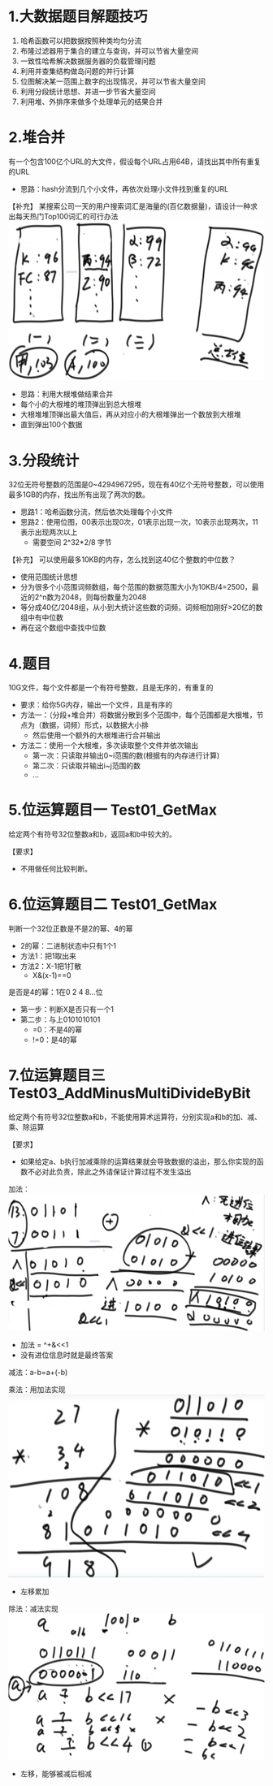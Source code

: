 # 1.大数据题目解题技巧
1. 哈希函数可以把数据按照种类均匀分流
2. 布隆过滤器用于集合的建立与查询，并可以节省大量空间
3. 一致性哈希解决数据服务器的负载管理问题
4. 利用并查集结构做岛问题的并行计算
5. 位图解决某一范围上数字的出现情况，并可以节省大量空间
6. 利用分段统计思想、并进一步节省大量空间
7. 利用堆、外排序来做多个处理单元的结果合并

# 2.堆合并
有一个包含100亿个URL的大文件，假设每个URL占用64B，请找出其中所有重复的URL
- 思路：hash分流到几个小文件，再依次处理小文件找到重复的URL

【补充】
某搜索公司一天的用户搜索词汇是海量的(百亿数据量)，请设计一种求出每天热门Top100词汇的可行办法
![](img/全局最热词汇问题.jpg)
- 思路：利用大根堆做结果合并
- 每个小的大根堆的堆顶弹出到总大根堆
- 大根堆堆顶弹出最大值后，再从对应小的大根堆弹出一个数放到大根堆
- 直到弹出100个数据

# 3.分段统计
32位无符号整数的范围是0~4294967295，现在有40亿个无符号整数，可以使用最多1GB的内存，找出所有出现了两次的数。
- 思路1：哈希函数分流，然后依次处理每个小文件
- 思路2：使用位图，00表示出现0次，01表示出现一次，10表示出现两次，11表示出现两次以上
    - 需要空间 2^32*2/8 字节

【补充】
可以使用最多10KB的内存，怎么找到这40亿个整数的中位数？
- 使用范围统计思想
- 分为很多个小范围词频数组，每个范围的数据范围大小为10KB/4=2500，最近的2^n数为2048，则每份数量为2048
- 等分成40亿/2048组，从小到大统计这些数的词频，词频相加刚好>20亿的数组中有中位数
- 再在这个数组中查找中位数

# 4.题目
10G文件，每个文件都是一个有符号整数，且是无序的，有重复的
- 要求：给你5G内存，输出一个文件，且是有序的
- 方法一：（分段+堆合并）将数据分散到多个范围中，每个范围都是大根堆，节点为（数据，词频）形式，以数据大小排
    - 然后使用一个额外的大根堆进行合并输出
- 方法二：使用一个大根堆，多次读取整个文件并依次输出
    - 第一次：只读取并输出0~i范围的数(根据有的内存进行计算)
    - 第二次：只读取并输出i~j范围的数
    - ...

# 5.位运算题目一 Test01_GetMax
给定两个有符号32位整数a和b，返回a和b中较大的。

【要求】
- 不用做任何比较判断。

# 6.位运算题目二  Test01_GetMax
判断一个32位正数是不是2的幂、4的幂
- 2的幂：二进制状态中只有1个1
- 方法1：把1取出来
- 方法2：X-1把1打散
    - X&(x-1)==0

是否是4的幂：1在0 2 4 8...位
- 第一步：判断X是否只有一个1
- 第二步：与上0101010101
    - =0：不是4的幂
    - !=0：是4的幂

# 7.位运算题目三  Test03_AddMinusMultiDivideByBit
给定两个有符号32位整数a和b，不能使用算术运算符，分别实现a和b的加、减、乘、除运算

【要求】
- 如果给定a、b执行加减乘除的运算结果就会导致数据的溢出，那么你实现的函数不必对此负责，除此之外请保证计算过程不发生溢出

加法：
![](img/位运算加法.jpg)
- 加法 = ^+&<<1
- 没有进位信息时就是最终答案

减法：a-b=a+(-b)

乘法：用加法实现
![](img/位运算乘法.jpg)
- 左移累加

除法：减法实现
![](img/位运算除法.jpg)
- 左移，能够被减后相减
